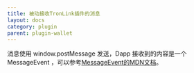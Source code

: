 ```yaml
---
title: 被动接收TronLink插件的消息
layout: docs
category: plugin
parent: plugin-wallet
---
```


消息使用 window.postMessage 发送，Dapp 接收到的内容是一个 MessageEvent ，可以参考[MessageEvent的MDN文档](https://developer.mozilla.org/en-US/docs/Web/API/MessageEvent)。


